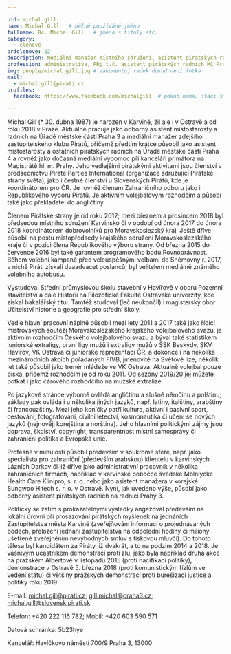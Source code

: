 ```yaml
---

uid: michal.gill
name: Michal Gill  	# běžně používáné jméno
fullname: Bc. Michal Gill  	# jméno s tituly etc.
category:
  - clenove
ordclenove: 22
description: Mediální manažer místního sdružení, asistent pirátských radních # zobrazuje se v lide
profession: administrativa, PR; t.č. asistent pirátských radních MČ Praha 3
img: people/michal_gill.jpg # zakomentuj radek dokud není fotka
mail:
  - michal.gill@pirati.cz
profiles:
  facebook: https://www.facebook.com/michalgill  # pokud nema, staci smazat tuto radku

---
```

 
Michal Gill (* 30. dubna 1987) je narozen v Karviné, žil ale i v Ostravě a od roku 2018 v Praze. Aktuálně pracuje jako odborný asistent místostarosty a radních na Úřadě městské části Praha 3 a mediální manažer zdejšího zastupitelského klubu Pirátů, přičemž předtím krátce působil jako asistent místostarosty a ostatních pirátských radních na Úřadě městské části Praha 4 a rovněž jako dočasná mediální výpomoc při kanceláři primátora na Magistrátě hl. m. Prahy. Jeho vedlejšími pirátskými aktivitami jsou členství v předsednictvu Pirate Parties International (organizace sdružující Pirátské strany světa), jako i čestné členství u Slovenských Pirátů, kde je koordinátorem pro ČR. Je rovněž členem Zahraničního odboru jako i Republikového výboru Pirátů. Je aktivním volejbalovým rozhodčím a působí také jako překladatel do angličtiny.

Členem Pirátské strany je od roku 2012; mezi březnem a prosincem 2018 byl předsedou místního sdružení Karvinsko či v období od února 2017 do února 2018 koordinátorem dobrovolníků pro Moravskoslezský kraj. Ještě dříve působil na postu místopředsedy krajského sdružení Moravskoslezského kraje či v pozici člena Republikového výboru strany. Od března 2015 do července 2016 byl také garantem programového bodu Rovnoprávnost. Během volební kampaně před veleúspěšnými volbami do Sněmovny r. 2017, v nichž Piráti získali dvaadvacet poslanců, byl velitelem mediálně známého volebního autobusu.

Vystudoval Střední průmyslovou školu stavební v Havířově v oboru Pozemní stavitelství a dále Historii na Filozofické Fakultě Ostravské univerzity, kde získal bakalářský titul. Tamtéž studoval (leč neukončil) i magisterský obor Učitelství historie a geografie pro střední školy.

Vedle hlavní pracovní náplně působil mezi lety 2011 a 2017 také jako řídící mistrovských soutěží Moravskoslezského krajského volejbalového svazu, je aktivním rozhodčím Českého volejbalového svazu a býval také statistikem juniorské extraligy, první ligy mužů i extraligy mužů v ŠSK Beskydy, SKV Havířov, VK Ostrava či juniorské reprezentaci ČR, a dokonce i na několika mezinárodních akcích pořádaných FIVB, jmenovitě na Světové lize; několik let také působil jako trenér mládeže ve VK Ostrava. Aktuálně volejbal pouze píská, přičemž rozhodčím je od roku 2011. Od sezóny 2019/20 jej můžete potkat i jako čárového rozhodčího na mužské extralize.

Po jazykové stránce výborně ovládá angličtinu a slušně němčinu a polštinu; základy pak ovládá i u několika jiných jazyků, např. latiny, italštiny, arabštiny či francouzštiny. Mezi jeho koníčky patří kultura, aktivní i pasivní sport, cestování, fotografování, civilní letectví, kosmonautika či učení se nových jazyků (nejnověji korejština a norština). Jeho hlavními politickými zájmy jsou doprava, školství, copyright, transparentnost místní samosprávy či zahraniční politika a Evropská unie.

Profesně v minulosti působil především v soukromé sféře, např. jako specialista pro zahraniční (především arabskou) klientelu v karvinských Lázních Darkov či již dříve jako administrativní pracovník v několika zahraničních firmách, například v karvinské pobočce švédské Mölnlycke Health Care Klinipro, s. r. o. nebo jako asistent manažera v korejské Sungwoo Hitech s. r. o. v Ostravě. Nyní, jak uvedeno výše, působí jako odborný asistent pirátských radních na radnici Prahy 3.

Politicky se zatím s prokazatelnými výsledky angažoval především na lokální úrovni při prosazování pirátských myšlenek na jednáních Zastupitelstva města Karviné (zveřejňování informací o projednávaných bodech, přeložení jednání zastupitelstva na odpolední hodiny či miliony ušetřené zveřejněním nevýhodných smluv s tiskovou mluvčí). Do tohoto tělesa byl kandidátem za Piráty již dvakrát, a to na podzim 2014 a 2018. Je vášnivým účastníkem demonstrací proti zlu, jako byla například druhá akce na pražském Albertově v listopadu 2015 (proti nacifikaci politiky), demonstrace v Ostravě 5. března 2018 (proti komunistickým fízlům ve vedení státu) či většiny pražských demonstrací proti burešizaci justice a politiky roku 2019.

E-mail: michal.gill@pirati.cz; gill.michal@praha3.cz; michal.gill@slovenskipirati.sk

Telefon: +420 222 116 782; Mobil: +420 603 590 571

Datová schránka: 5b23hye

Kancelář:
Havíčkovo náměstí 700/9
Praha 3, 13000
